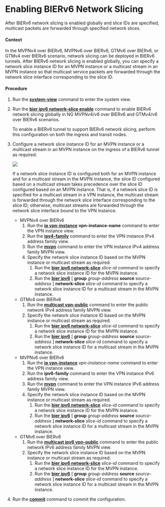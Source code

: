 Enabling BIERv6 Network Slicing
===============================

After BIERv6 network slicing is enabled globally and slice IDs are specified, multicast packets are forwarded through specified network slices.

#### Context

In the MVPNv4 over BIERv6, MVPNv6 over BIERv6, GTMv6 over BIERv6, or GTMv4 over BIERv6 scenario, network slicing can be deployed in BIERv6 tunnels. After BIERv6 network slicing is enabled globally, you can specify a network slice instance ID for an MVPN instance or a multicast stream in an MVPN instance so that multicast service packets are forwarded through the network slice interface corresponding to the slice ID.


#### Procedure

1. Run the [**system-view**](cmdqueryname=system-view) command to enter the system view.
2. Run the **[**bier ipv6 network-slice enable**](cmdqueryname=bier+ipv6+network-slice+enable)** command to enable BIERv6 network slicing globally in NG MVPNv4/v6 over BIERv6 and GTMv4/v6 over BIERv6 scenarios.
   
   
   
   To enable a BIERv6 tunnel to support BIERv6 network slicing, perform this configuration on both the ingress and transit nodes.
3. Configure a network slice instance ID for an MVPN instance or a multicast stream in an MVPN instance on the ingress of a BIERv6 tunnel as required.
   
   ![](../../../../public_sys-resources/note_3.0-en-us.png) 
   
   If a network slice instance ID is configured both for an MVPN instance and for a multicast stream in the MVPN instance, the slice ID configured based on a multicast stream takes precedence over the slice ID configured based on an MVPN instance. That is, if a network slice ID is specified for a multicast stream in a VPN instance, the multicast stream is forwarded through the network slice interface corresponding to the slice ID; otherwise, multicast streams are forwarded through the network slice interface bound to the VPN instance.
   
   
   
   * MVPNv4 over BIERv6
     1. Run the **[**ip vpn-instance**](cmdqueryname=ip+vpn-instance)** **vpn-instance-name** command to enter the VPN instance view.
     2. Run the **[**ipv4-family**](cmdqueryname=ipv4-family)** command to enter the VPN instance IPv4 address family view.
     3. Run the [**mvpn**](cmdqueryname=mvpn) command to enter the VPN instance IPv4 address family MVPN view.
     4. Specify the network slice instance ID based on the MVPN instance or multicast stream as required.
        1. Run the [**bier ipv6 network-slice**](cmdqueryname=bier+ipv6+network-slice) *slice-id* command to specify a network slice instance ID for the MVPN instance.
        2. Run the [**bier ipv6**](cmdqueryname=bier+ipv6+network-slice) [ **group** *group-address* **source** *source-address* ] **network-slice** *slice-id* command to specify a network slice instance ID for a multicast stream in the MVPN instance.
   * GTMv4 over BIERv6
     1. Run the [**multicast vpn-public**](cmdqueryname=multicast+vpn-public) command to enter the public network IPv4 address family MVPN view.
     2. Specify the network slice instance ID based on the MVPN instance or multicast stream as required.
        1. Run the [**bier ipv6 network-slice**](cmdqueryname=bier+ipv6+network-slice) *slice-id* command to specify a network slice instance ID for the MVPN instance.
        2. Run the [**bier ipv6**](cmdqueryname=bier+ipv6+network-slice) [ **group** *group-address* **source** *source-address* ] **network-slice** *slice-id* command to specify a network slice instance ID for a multicast stream in the MVPN instance.
   * MVPNv6 over BIERv6
     1. Run the **[**ip vpn-instance**](cmdqueryname=ip+vpn-instance)** *vpn-instance-name* command to enter the VPN instance view.
     2. Run the **ipv6-family** command to enter the VPN instance IPv6 address family view.
     3. Run the [**mvpn**](cmdqueryname=mvpn) command to enter the VPN instance IPv6 address family MVPN view.
     4. Specify the network slice instance ID based on the MVPN instance or multicast stream as required.
        1. Run the [**bier ipv6 network-slice**](cmdqueryname=bier+ipv6+network-slice) *slice-id* command to specify a network slice instance ID for the MVPN instance.
        2. Run the [**bier ipv6**](cmdqueryname=bier+ipv6+network-slice) [ **group** *group-address* **source** *source-address* ] **network-slice** *slice-id* command to specify a network slice instance ID for a multicast stream in the MVPN instance.
   * GTMv6 over BIERv6
     1. Run the [**multicast ipv6 vpn-public**](cmdqueryname=multicast+ipv6+vpn-public) command to enter the public network IPv6 address family MVPN view.
     2. Specify the network slice instance ID based on the MVPN instance or multicast stream as required.
        1. Run the [**bier ipv6 network-slice**](cmdqueryname=bier+ipv6+network-slice) *slice-id* command to specify a network slice instance ID for the MVPN instance.
        2. Run the [**bier ipv6**](cmdqueryname=bier+ipv6+network-slice) [ **group** *group-address* **source** *source-address* ] **network-slice** *slice-id* command to specify a network slice instance ID for a multicast stream in the MVPN instance.
4. Run the [**commit**](cmdqueryname=commit) command to commit the configuration.